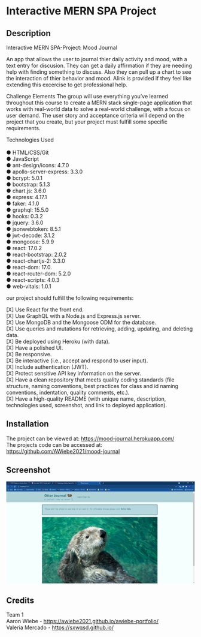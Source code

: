 # Interactive MERN SPA Project 


## Description 

Interactive MERN SPA-Project: Mood Journal

An app that allows the user to journal thier daily activity and mood, with a text entry for discusion. They can get a daily affirmation if they are needing help with finding something to discuss. Also they can pull up a chart to see the interaction of thier behavior and mood.  Alink is provided if they feel like extending this excercise to get professional help.

Challenge Elements
The group will use everything you’ve learned throughout this course to create a MERN stack single-page application that works with real-world data to solve a real-world challenge, with a focus on user demand. The user story and acceptance criteria will depend on the project that you create, but your project must fulfill some specific requirements. 

Technologies Used<br><br>
● HTML/CSS/Git<br>
● JavaScript<br>
● ant-design/icons: 4.7.0<br>
● apollo-server-express: 3.3.0<br>
● bcrypt: 5.0.1<br>
● bootstrap: 5.1.3<br>
● chart.js: 3.6.0<br>
● express: 4.17.1<br>
● faker: 4.1.0<br>
● graphql: 15.5.0<br>
● hooks: 0.3.2<br>
● jquery: 3.6.0<br>
● jsonwebtoken: 8.5.1<br>
● jwt-decode: 3.1.2<br>
● mongoose: 5.9.9<br>
● react: 17.0.2<br>
● react-bootstrap: 2.0.2<br>
● react-chartjs-2: 3.3.0<br>
● react-dom: 17.0.<br>
● react-router-dom: 5.2.0<br>
● react-scripts: 4.0.3<br>
● web-vitals: 1.0.1

our project should fulfill the following requirements:

  [X]  Use React for the front end.<br>
  [X]  Use GraphQL with a Node.js and Express.js server.<br>
  [X]  Use MongoDB and the Mongoose ODM for the database.<br>
  [X]  Use queries and mutations for retrieving, adding, updating, and deleting data.<br>
  [X]  Be deployed using Heroku (with data).<br>
  [X]  Have a polished UI.<br>
  [X]  Be responsive.<br>
  [X]  Be interactive (i.e., accept and respond to user input).<br>
  [X]  Include authentication (JWT).<br>
  [X]  Protect sensitive API key information on the server.<br>
  [X]  Have a clean repository that meets quality coding standards (file structure, naming conventions, best practices for class and id naming conventions, indentation, quality comments, etc.).<br>
  [X]  Have a high-quality README (with unique name, description, technologies used, screenshot, and link to deployed application).<br>
 

## Installation

The project can be viewed at: https://mood-journal.herokuapp.com/ <br>
The projects code can be accessed at: https://github.com/AWiebe2021/mood-journal

## Screenshot
![mood-journal Screenshot](./Screenshot.png)

## Credits
Team 1 <br>
Aaron Wiebe - https://awiebe2021.github.io/awiebe-portfolio/ <br>
Valeria Mercado - https://sxwqsd.github.io/ <br>
